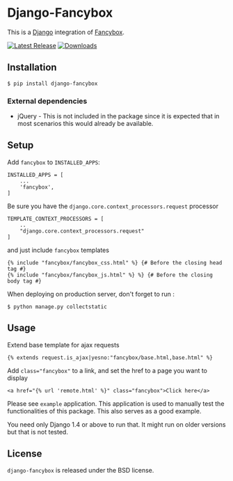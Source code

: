 Django-Fancybox
===============

This is a [Django](https://www.djangoproject.com/) integration of [Fancybox](http://fancyapps.com/fancybox/).

[![Latest Release](https://pypip.in/v/django-fancybox/badge.png)](https://pypi.python.org/pypi/django-fancybox)
[![Downloads](https://pypip.in/d/django-fancybox/badge.png)](https://pypi.python.org/pypi/django-fancybox)

## Installation

    $ pip install django-fancybox

### External dependencies

* jQuery - This is not included in the package since it is expected that in most scenarios this would already be available.

## Setup

Add `fancybox` to  `INSTALLED_APPS`:

    INSTALLED_APPS = [
		...
    	'fancybox',
	]

Be sure you have the `django.core.context_processors.request` processor

	TEMPLATE_CONTEXT_PROCESSORS = [
		..
    	"django.core.context_processors.request"
	]

and just include `fancybox` templates

    {% include "fancybox/fancybox_css.html" %} {# Before the closing head tag #}
    {% include "fancybox/fancybox_js.html" %} %} {# Before the closing body tag #}

When deploying on production server, don't forget to run :

    $ python manage.py collectstatic
    
## Usage

Extend base template for ajax requests

    {% extends request.is_ajax|yesno:"fancybox/base.html,base.html" %}

Add `class="fancybox"` to a link, and set the href to a page you want to display

    <a href="{% url 'remote.html' %}" class="fancybox">Click here</a>

Please see `example` application. This application is used to manually test the functionalities of this package. This also serves as a good example.

You need only Django 1.4 or above to run that. It might run on older versions but that is not tested.

## License

`django-fancybox` is released under the BSD license.
